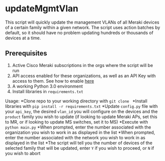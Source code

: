 # updateMgmtVlan
This script will quickly update the management VLANs of all Meraki devices of a certain family within a given network. The script uses action batches by default, so it should have no problem updating hundreds or thousands of devices at a time.

## Prerequisites

1. Active Cisco Meraki subscriptions in the orgs where the script will be run
2. API access enabled for these organizations, as well as an API Key with access to them. See how to enable [here](https://documentation.meraki.com/General_Administration/Other_Topics/Cisco_Meraki_Dashboard_API)
3. A working Python 3.0 environment
4. Install libraries in `requirements.txt`

Usage:
*Clone repo to your working directory with `git clone `
*Install libraries with `pip install -r requirements.txt`
*Update `config.py` file with your `api_key`, the desired `vlan_id` you will configure on the devices and the `product` family you wish to update (if looking to update Meraki APs, set this to MR, or if looking to update MS switches, set it to MS)
*Execute with `python main.py`
*When prompted, enter the number associated with the organization you wish to work in as displayed in the list
*When prompted, enter the number associated with the network you wish to work in as displayed in the list
*The script will tell you the number of devices of the selected family that will be updated, enter `Y` if you wish to proceed, or `N` if you wish to abort
